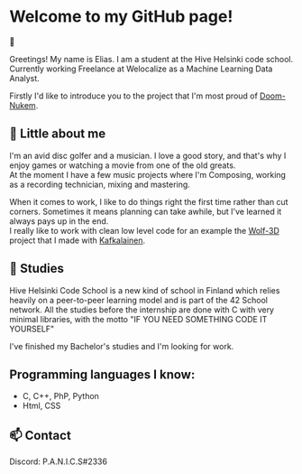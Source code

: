 # Welcome to my GitHub page!

:wave:

Greetings! My name is Elias. I am a student at the Hive Helsinki code school.  
Currently working Freelance at Welocalize as a Machine Learning Data Analyst.



Firstly I'd like to introduce you to the project that I'm most proud of <a href="https://github.com/Pan1cs/doom_nukem/blob/main/README.md">Doom-Nukem</a>.

## 💬 Little about me

I'm an avid disc golfer and a musician. I love a good story, and that's why I enjoy games or watching a movie from one of the old greats.  
At the moment I have a few music projects where I'm Composing, working as a recording technician, mixing and mastering.  
  
When it comes to work, I like to do things right the first time rather than cut corners. Sometimes it means planning can take awhile,
but I've learned it always pays up in the end.  
I really like to work with clean low level code for an example the <a href="https://github.com/Pan1cs/wolf3d"> Wolf-3D</a> project that I made with
<a href="https://github.com/kafkalainen"> Kafkalainen</a>.  


## 👯 Studies
Hive Helsinki Code School is a new kind of school in Finland which relies heavily on a peer-to-peer learning model and is part of the 42 School network.
All the studies before the internship are done with C with very minimal libraries, with the motto "IF YOU NEED SOMETHING CODE IT YOURSELF"

I've finished my Bachelor's studies and I'm looking for work.


## Programming languages I know:
 * C, C++, PhP, Python
 * Html, CSS

  
## 📫 Contact  
Discord: P.A.N.I.C.S#2336
